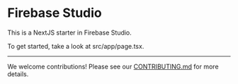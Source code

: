 # Firebase Studio

This is a NextJS starter in Firebase Studio.

To get started, take a look at src/app/page.tsx.

---

We welcome contributions! Please see our [CONTRIBUTING.md](CONTRIBUTING.md) for more details.
